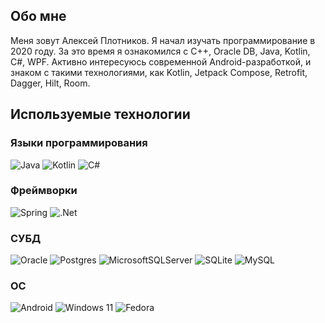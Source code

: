 ## Обо мне
Меня зовут Алексей Плотников. Я начал изучать программирование в 2020 году. За это время я ознакомился с C++, Oracle DB, Java, Kotlin, C#, WPF.
Активно интересуюсь современной Android-разработкой, и знаком с такими технологиями, как Kotlin, Jetpack Compose, Retrofit, Dagger, Hilt, Room.

## Используемые технологии
### Языки программирования
![Java](https://img.shields.io/badge/java-%23ED8B00.svg?style=for-the-badge&logo=openjdk&logoColor=white)
![Kotlin](https://img.shields.io/badge/Kotlin-0095D5?&style=for-the-badge&logo=kotlin&logoColor=white)
![C#](https://img.shields.io/badge/c%23-%23239120.svg?style=for-the-badge&logo=c-sharp&logoColor=white)



### Фреймворки
![Spring](https://img.shields.io/badge/spring-%236DB33F.svg?style=for-the-badge&logo=spring&logoColor=white)
![.Net](https://img.shields.io/badge/.NET-5C2D91?style=for-the-badge&logo=.net&logoColor=white)


### СУБД
![Oracle](https://img.shields.io/badge/Oracle-F80000?style=for-the-badge&logo=oracle&logoColor=white)
![Postgres](https://img.shields.io/badge/postgres-%23316192.svg?style=for-the-badge&logo=postgresql&logoColor=white)
![MicrosoftSQLServer](https://img.shields.io/badge/Microsoft%20SQL%20Server-CC2927?style=for-the-badge&logo=microsoft%20sql%20server&logoColor=white)
![SQLite](https://img.shields.io/badge/sqlite-%2307405e.svg?style=for-the-badge&logo=sqlite&logoColor=white)
![MySQL](https://img.shields.io/badge/mysql-%2300f.svg?style=for-the-badge&logo=mysql&logoColor=white)


### ОС
![Android](https://img.shields.io/badge/Android-3DDC84?style=for-the-badge&logo=android&logoColor=white)
![Windows 11](https://img.shields.io/badge/Windows%2011-%230079d5.svg?style=for-the-badge&logo=Windows%2011&logoColor=white)
![Fedora](https://img.shields.io/badge/Fedora-294172?style=for-the-badge&logo=fedora&logoColor=white)

<!---
AAKVAS/AAKVAS is a ✨ special ✨ repository because its `README.md` (this file) appears on your GitHub profile.
You can click the Preview link to take a look at your changes.
--->

